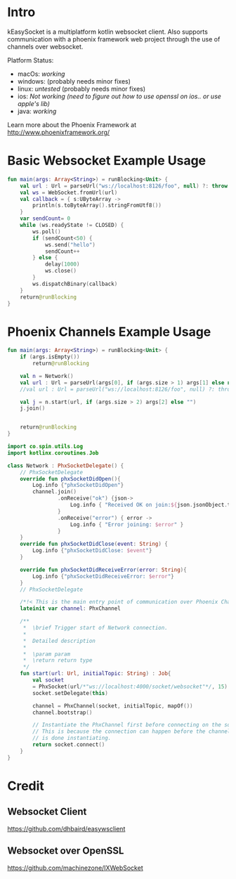 # Intro
  kEasySocket is a multiplatform kotlin websocket client. Also supports communication with a phoenix framework web project through the use of channels over websocket.

  Platform Status:
  * macOs: _working_ 
  * windows: (probably needs minor fixes)
  * linux: _untested_ (probably needs minor fixes)
  * ios: _Not working (need to figure out how to use openssl on ios.. or use apple's lib)_
  * java: _working_
  
  Learn more about the Phoenix Framework at http://www.phoenixframework.org/
  
# Basic Websocket Example Usage

```kotlin
fun main(args: Array<String>) = runBlocking<Unit> {
    val url : Url = parseUrl("ws://localhost:8126/foo", null) ?: throw Exception("Can't parse Url")
    val ws = WebSocket.fromUrl(url)
    val callback = { s:UByteArray ->
        println(s.toByteArray().stringFromUtf8())
    }
    var sendCount= 0
    while (ws.readyState != CLOSED) {
        ws.poll()
        if (sendCount<50) {
            ws.send("hello")
            sendCount++
        } else {
            delay(1000)
            ws.close()
        }
        ws.dispatchBinary(callback)
    }
    return@runBlocking
}
```

# Phoenix Channels Example Usage

```kotlin
fun main(args: Array<String>) = runBlocking<Unit> {
    if (args.isEmpty())
        return@runBlocking

    val n = Network()
    val url : Url = parseUrl(args[0], if (args.size > 1) args[1] else null) ?: throw Exception("Can't parse Url")
    //val url : Url = parseUrl("ws://localhost:8126/foo", null) ?: throw Exception("Can't parse Url")

    val j = n.start(url, if (args.size > 2) args[2] else "")
    j.join()


    return@runBlocking
}
```


```kotlin
import co.spin.utils.Log
import kotlinx.coroutines.Job

class Network : PhxSocketDelegate() {
    // PhxSocketDelegate
    override fun phxSocketDidOpen(){
        Log.info {"phxSocketDidOpen"}
        channel.join()
                .onReceive("ok") {json->
                    Log.info { "Received OK on join:${json.jsonObject.toString()}"}
                }
                .onReceive("error") { error ->
                    Log.info { "Error joining: $error" }
                }
    }
    override fun phxSocketDidClose(event: String) {
        Log.info {"phxSocketDidClose: $event"}
    }

    override fun phxSocketDidReceiveError(error: String){
        Log.info {"phxSocketDidReceiveError: $error"}
    }
    // PhxSocketDelegate

    /*!< This is the main entry point of communication over Phoenix Channels. */
    lateinit var channel: PhxChannel

    /**
     *  \brief Trigger start of Network connection.
     *
     *  Detailed description
     *
     *  \param param
     *  \return return type
     */
    fun start(url: Url, initialTopic: String) : Job{
        val socket
        = PhxSocket(url/*"ws://localhost:4000/socket/websocket"*/, 15)
        socket.setDelegate(this)

        channel = PhxChannel(socket, initialTopic, mapOf())
        channel.bootstrap()

        // Instantiate the PhxChannel first before connecting on the socket.
        // This is because the connection can happen before the channel
        // is done instantiating.
        return socket.connect()
    }
}
```

# Credit
## Websocket Client
   https://github.com/dhbaird/easywsclient
## Websocket over OpenSSL
  https://github.com/machinezone/IXWebSocket
